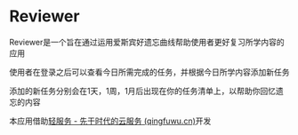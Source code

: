 # Reviewer

Reviewer是一个旨在通过运用爱斯宾好遗忘曲线帮助使用者更好复习所学内容的应用

使用者在登录之后可以查看今日所需完成的任务，并根据今日所学内容添加新任务

添加的新任务分别会在1天，1周，1月后出现在你的任务清单上，以帮助你回忆遗忘的内容

本应用借助[轻服务 - 先于时代的云服务 (qingfuwu.cn)](https://qingfuwu.cn/)开发
